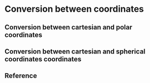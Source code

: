 # Conversion between coordinates

## Conversion between cartesian and polar coordinates


## Conversion between cartesian and spherical coordinates coordinates

## Reference

